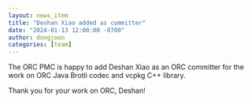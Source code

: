 ```yaml
---
layout: news_item
title: "Deshan Xiao added as committer"
date: "2024-01-13 12:00:00 -0700"
author: dongjoon
categories: [team]
---
```


The ORC PMC is happy to add Deshan Xiao as an ORC committer
for the work on ORC Java Brotli codec and vcpkg C++ library.

Thank you for your work on ORC, Deshan!
